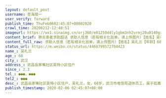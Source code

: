 ```yaml
---
layout: default_post
username: 苍海狼一
user_verify: forward
publish_time: ThuFeb0602:45:07+08002020
crawl_time: 20200212-12:40:51
imageurl: https://wx1.sinaimg.cn/orj360/e81250d4ly1gbm3nh2urmj20u0140gxj.jpg,https://wx2.sinaimg.cn/orj360/e81250d4ly1gbm3nhj6gjj20u0140gvr.jpg,https://wx3.sinaimg.cn/orj360/e81250d4ly1gbm3ni3njxj20u01hch6g.jpg,https://wx2.sinaimg.cn/orj360/e81250d4ly1gbm3nir3ywj20l60dutbe.jpg
content_brief: 肺炎患者求助超话 求助人信息（若有相关化验单，请上传图片）【姓名】吴礼兰【年龄】68【所在城市】武汉【所在小区、社区】武昌岳家嘴社区英特小区住户【患病时间】2.3【联系方式】●●●，●●●【其他紧急联系人】●●●【病情描述】武昌岳家嘴社区英特小区住户，吴礼兰 ...全文
content_full_raw: 求助人信息（若有相关化验单，请上传图片）【姓名】吴礼兰【年龄】68【所在城市】武汉【所在小区、社区】武昌岳家嘴社区英特小区住户【患病时间】2.3【联系方式】●●●，●●●【其他紧急联系人】●●●【病情描述】武昌岳家嘴社区英特小区住户，吴礼兰，女，68岁，武汉市电信局退休员工，属于孤寡老人，持续咳嗽10多日，伴有低烧，2月3日在武汉中南医院做了CT检查，报告显示双肺多发斑片状磨玻璃样密度影，结论是考虑病毒性肺炎，没有测试剂确诊。甲流乙流H7禽流检查，均显示阴性，白细胞数正常。目前还没有住上院，自己奄奄一息去了医院，也得不到治疗，需要一层层的上报才能办手续，老人已经快70了，等不起呀！就是普通肺炎，这么多天的折磨，人也受不了，现在走路成问题，说话也比较吃力，情况一天比一天差。跪求各位好心人帮忙转发扩散，希望能早日入院得到治疗。
status_url: https://m.weibo.cn/status/4468799572784423
name_: 吴礼兰
age_: 68
city_: 武汉
address_: 武昌岳家嘴社区英特小区住户
since_: 2.3
tel_: ●●●，●●●
tel2_: ●●●
desc_: 武昌岳家嘴社区英特小区住户，吴礼兰，女，68岁，武汉市电信局退休员工，属于孤寡老人，持续咳嗽10多日，伴有低烧，2月3日在武汉中南医院做了CT检查，报告显示双肺多发斑片状磨玻璃样密度影，结论是考虑病毒性肺炎，没有测试剂确诊。甲流乙流H7禽流检查，均显示阴性，白细胞数正常。目前还没有住上院，自己奄奄一息去了医院，也得不到治疗，需要一层层的上报才能办手续，老人已经快70了，等不起呀！就是普通肺炎，这么多天的折磨，人也受不了，现在走路成问题，说话也比较吃力，情况一天比一天差。跪求各位好心人帮忙转发扩散，希望能早日入院得到治疗。
publish_timestamp: 2020-02-06 02:45:07+08:00
---
```

